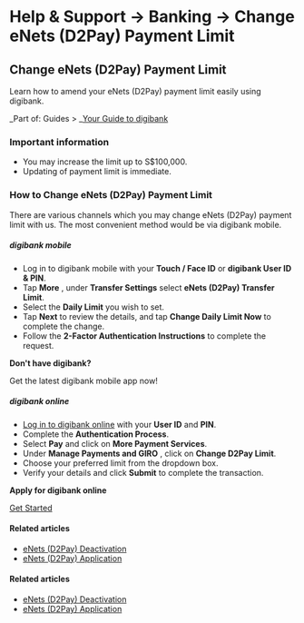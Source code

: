 # Help & Support -> Banking -> Change eNets (D2Pay) Payment Limit

## Change eNets (D2Pay) Payment Limit

Learn how to amend your eNets (D2Pay) payment limit easily using digibank.

_Part of: Guides > _[Your Guide to digibank](https://www.dbs.com.sg/personal/support/guide-ibanking.html)

### Important information

  * You may increase the limit up to S$100,000.
  * Updating of payment limit is immediate.



### How to Change eNets (D2Pay) Payment Limit

There are various channels which you may change eNets (D2Pay) payment limit with us. The most convenient method would be via digibank mobile.

#####  digibank mobile

  * Log in to digibank mobile with your **Touch / Face ID** or **digibank User ID & PIN**.
  * Tap **More** , under **Transfer Settings** select **eNets (D2Pay) Transfer Limit**.
  * Select the **Daily Limit** you wish to set.
  * Tap **Next** to review the details, and tap **Change Daily Limit Now** to complete the change.
  * Follow the **2-Factor Authentication Instructions** to complete the request.

  


**Don't have digibank?**  


Get the latest digibank mobile app now!

[](https://itunes.apple.com/us/app/dbs-mobile-banking/id1068403826?mt=8) [](https://play.google.com/store/apps/details?id=com.dbs.sg.dbsmbanking) [](https://appgallery.huawei.com/#/app/C101888471)

#####  digibank online

  * [Log in to digibank online](https://internet-banking.dbs.com.sg/) with your **User ID** and **PIN**.
  * Complete the **Authentication Process**.
  * Select **Pay** and click on **More Payment Services**.
  * Under **Manage Payments and GIRO** , click on **Change D2Pay Limit**.
  * Choose your preferred limit from the dropdown box.
  * Verify your details and click **Submit** to complete the transaction.



**Apply for digibank online**

[Get Started](https://www.dbs.com.sg/personal/ibanking/ibapl/ib-apply.html)

#### Related articles

  * [eNets (D2Pay) Deactivation](https://www.dbs.com.sg/personal/support/bank-payment-enets-d2pay-deactivation.html)
  * [eNets (D2Pay) Application](https://www.dbs.com.sg/personal/support/bank-payment-enets-d2pay-application.html)



#### Related articles

  * [eNets (D2Pay) Deactivation](https://www.dbs.com.sg/personal/support/bank-payment-enets-d2pay-deactivation.html)
  * [eNets (D2Pay) Application](https://www.dbs.com.sg/personal/support/bank-payment-enets-d2pay-application.html)


